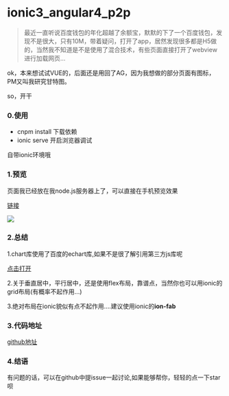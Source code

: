 ionic3_angular4_p2p
=====================

> 最近一直听说百度钱包的年化超越了余额宝，默默的下了一个百度钱包，发现不是很大，只有10M，带着疑问，打开了app，居然发现很多都是H5做的，当然我不知道是不是使用了混合技术，有些页面直接打开了webview进行加载网页...


ok，本来想试试VUE的，后面还是用回了AG，因为我想做的部分页面有图标，PM又叫我研究甘特图。

so，开干

### 0.使用 ###



- cnpm install 下载依赖
- ionic serve 开启浏览器调试



自带ionic环境哦


### 1.预览 ###

页面我已经放在我node.js服务器上了，可以直接在手机预览效果

[链接](http://learnserver.duapp.com/html/bdp2p/index.html)


<img src="https://raw.githubusercontent.com/dicallc/ionic3_angular4_p2p/master/gif/%E9%A2%84%E8%A7%88.png" />

### 2.总结 ###

1.chart库使用了百度的echart库,如果不是很了解引用第三方js库呢

[点击打开](http://www.cnblogs.com/hedengyao/p/6495785.html)

2.关于垂直居中，平行居中，还是使用flex布局，靠谱点，当然你也可以用ionic的grid布局(有概率不起作用...)

3.绝对布局在ionic貌似有点不起作用....建议使用ionic的**ion-fab** 

### 3.代码地址 ###

[github地址](https://github.com/dicallc/ionic3_angular4_p2p)



### 4.结语 ###
有问题的话，可以在github中提issue一起讨论,如果能够帮你，轻轻的点一下star呗

